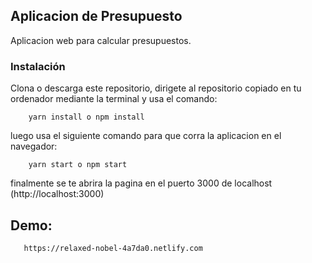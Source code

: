 ## Aplicacion de Presupuesto

Aplicacion web para calcular presupuestos.

### Instalación

Clona o descarga este repositorio, dirigete al repositorio copiado en tu ordenador mediante la terminal y usa el comando:
```
    yarn install o npm install
```
luego usa el siguiente comando para que corra la aplicacion en el navegador:
```
    yarn start o npm start
```
finalmente se te abrira la pagina en el puerto 3000 de localhost (http://localhost:3000)

## Demo: 
```
   https://relaxed-nobel-4a7da0.netlify.com
```
